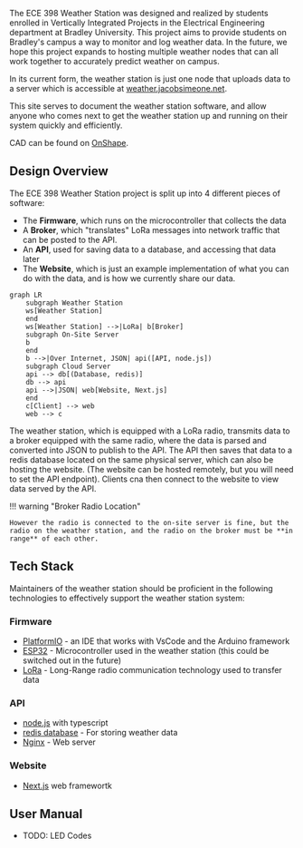 The ECE 398 Weather Station was designed and realized by students enrolled in Vertically Integrated Projects in the Electrical Engineering department at Bradley University. This project aims to provide students on Bradley's campus a way to monitor and log weather data. In the future, we hope this project expands to hosting multiple weather nodes that can all work together to accurately predict weather on campus.

In its current form, the weather station is just one node that uploads data to a server which is accessible at [weather.jacobsimeone.net](https://weather.jacobsimeone.net).

This site serves to document the weather station software, and allow anyone who comes next to get the weather station up and running on their system quickly and efficiently.

CAD can be found on [OnShape](https://cad.onshape.com/documents/38c15368c41f2224b0adceca/w/e0d05cb6b75a73d47582f798/e/6f88f03cdb676fd77e352c81?renderMode=0&uiState=679021283de53a2916d306de).

## Design Overview

The ECE 398 Weather Station project is split up into 4 different pieces of software:

* The **Firmware**, which runs on the microcontroller that collects the data
* A **Broker**, which "translates" LoRa messages into network traffic that can be posted to the API.
* An **API**, used for saving data to a database, and accessing that data later
* The **Website**, which is just an example implementation of what you can do with the data, and is how we currently share our data.

```mermaid
graph LR
    subgraph Weather Station
    ws[Weather Station]
    end
    ws[Weather Station] -->|LoRa| b[Broker]
    subgraph On-Site Server
    b
    end
    b -->|Over Internet, JSON| api([API, node.js])
    subgraph Cloud Server
    api --> db[(Database, redis)]
    db --> api
    api -->|JSON| web[Website, Next.js]
    end
    c[Client] --> web
    web --> c
```

The weather station, which is equipped with a LoRa radio, transmits data to a broker equipped with the same radio, where the data is parsed and converted into JSON to publish to the API. The API then saves that data to a redis database located on the same physical server, which can also be hosting the website. (The website can be hosted remotely, but you will need to set the API endpoint). Clients cna then connect to the website to view data served by the API.

!!! warning "Broker Radio Location"

    However the radio is connected to the on-site server is fine, but the radio on the weather station, and the radio on the broker must be **in range** of each other.

## Tech Stack

Maintainers of the weather station should be proficient in the following technologies to effectively support the weather station system:

### Firmware

* [PlatformIO](https://platformio.org/) - an IDE that works with VsCode and the Arduino framework
* [ESP32](https://www.espressif.com/en/products/socs/esp32) - Microcontroller used in the weather station (this could be switched out in the future)
* [LoRa](https://www.digikey.com/en/maker/tutorials/2016/introduction-to-lora-technology) - Long-Range radio communication technology used to transfer data

### API
* [node.js](https://nodejs.org/en) with typescript
* [redis database](https://redis.io/nosql/what-is-nosql/#What%20is%20Redis%20NoSQL?) - For storing weather data
* [Nginx](https://nginx.org/en/) - Web server

### Website
* [Next.js](https://nextjs.org/) web framewortk

## User Manual

* TODO: LED Codes